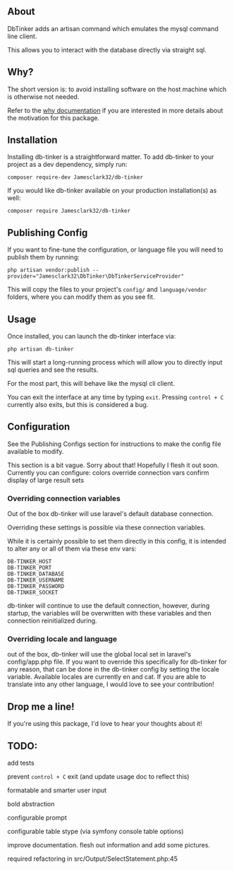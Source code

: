 ## About

DbTinker adds an artisan command which emulates the mysql command line client.

This allows you to interact with the database directly via straight sql.


## Why?

The short version is: to avoid installing software on the host machine which is otherwise not needed.

Refer to the [why documentation](why.md) if you are interested in more details about the motivation for this package.

## Installation
Installing db-tinker is a straightforward matter. To add db-tinker to your project as a dev dependency, simply run:

`composer require-dev Jamesclark32/db-tinker`

If you would like db-tinker available on your production installation(s) as well: 

`composer require Jamesclark32/db-tinker`

## Publishing Config
If you want to fine-tune the configuration, or language file you will need to publish them by running:

`php artisan vendor:publish --provider="Jamesclark32\DbTinker\DbTinkerServiceProvider"`

This will copy the files to your project's `config/` and `language/vendor` folders, where you can modify them as you see fit. 

## Usage

Once installed, you can launch the db-tinker interface via:

`php artisan db-tinker`

This will start a long-running process which will allow you to directly input sql queries and see the results.

For the most part, this will behave like the mysql cli client.

You can exit the interface at any time by typing `exit`. Pressing `control + C` currently also exits, but this is considered a bug.  

## Configuration
See the Publishing Configs section for instructions to make the config file available to modify.

This section is a bit vague. Sorry about that! Hopefully I flesh it out soon.
Currently you can configure: 
    colors
    override connection vars
    confirm display of large result sets

### Overriding connection variables
  Out of the box db-tinker will use laravel's default database connection.
   
  Overriding these settings is possible via these connection variables.
  
  While it is certainly possible to set them directly in this config, it is intended to alter any or all of them  via these env vars:
            
   
    DB-TINKER_HOST
    DB-TINKER_PORT
    DB-TINKER_DATABASE
    DB-TINKER_USERNAME
    DB-TINKER_PASSWORD
    DB-TINKER_SOCKET
 
 db-tinker will continue to use the default connection, however, during startup, the variables will be overwritten with these variables and then connection reinitialized during.
 
 
 ### Overriding locale and language
 out of the box, db-tinker will use the global local set in laravel's config/app.php file. If you want to override this specifically for db-tinker for any reason, that can be done in the db-tinker config by setting the locale variable. 
 Available locales are currently en and cat. If you are able to translate into any other language, I would love to see your contribution! 
 


## Drop me a line!

If you're using this package, I'd love to hear your thoughts about it! 
 
## TODO: 

add tests

prevent `control + C` exit (and update usage doc to reflect this)

formatable and smarter user input

bold abstraction

configurable prompt

configurable table stype (via symfony console table options)

improve documentation. flesh out information and add some pictures.

required refactoring in src/Output/SelectStatement.php:45